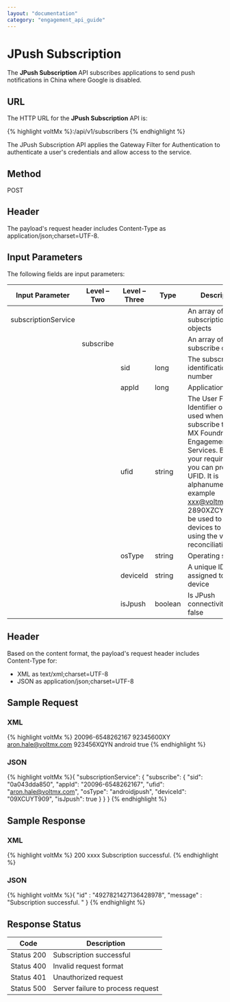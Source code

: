 ```yaml
---
layout: "documentation"
category: "engagement_api_guide"
---
```


# JPush Subscription

The **JPush Subscription** API subscribes applications to send push notifications in China where Google is disabled.

## URL

The HTTP URL for the **JPush Subscription** API is:

{% highlight voltMx %}<host>:<port>/api/v1/subscribers
{% endhighlight %}

The JPush Subscription API applies the Gateway Filter for Authentication to authenticate a user's credentials and allow access to the service.

## Method

POST

## Header

The payload's request header includes Content-Type as application/json;charset=UTF-8.

## Input Parameters

The following fields are input parameters:

| Input Parameter     | Level – Two | Level – Three | Type    | Description                                                                                                                                                                                                                                                                                               |
| ------------------- | ----------- | ------------- | ------- | --------------------------------------------------------------------------------------------------------------------------------------------------------------------------------------------------------------------------------------------------------------------------------------------------------- |
| subscriptionService |             |               |         | An array of subscriptionService objects                                                                                                                                                                                                                                                                   |
|                     | subscribe   |               |         | An array of subscribe objects                                                                                                                                                                                                                                                                             |
|                     |             | sid           | long    | The subscription identification serial number                                                                                                                                                                                                                                                             |
|                     |             | appId         | long    | Application ID                                                                                                                                                                                                                                                                                            |
|                     |             | ufid          | string  | The User Friendly Identifier or UFID is used when you subscribe to Volt MX Foundry Engagement Services. Based on your requirement, you can provide an UFID. It is alphanumeric, for example xxx@voltmx.com or 2890XZCY. It can be used to map devices to the user using the value as a reconciliation key |
|                     |             | osType        | string  | Operating system                                                                                                                                                                                                                                                                                          |
|                     |             | deviceId      | string  | A unique ID assigned to the device                                                                                                                                                                                                                                                                        |
|                     |             | isJpush       | boolean | Is JPush connectivity true or false                                                                                                                                                                                                                                                                       |

## Header

Based on the content format, the payload's request header includes Content-Type for:

- XML as text/xml;charset=UTF-8
- JSON as application/json;charset=UTF-8

## Sample Request

### XML

{% highlight voltMx %}<?xml version='1.0' encoding='UTF-8'?>
<subscriptionService>
<subscribe>
<appId>20096-6548262167</appId>
<deviceId>92345600XY</deviceId>
<ufid>aron.hale@voltmx.com</ufid>
<sid>923456XQYN</sid>
<osType>android</osType>
<isJpush>true</isJpush>
</subscribe>
</subscriptionService>
{% endhighlight %}

### JSON

{% highlight voltMx %}{
"subscriptionService": {
"subscribe": {
"sid": "0a043dda850",
"appId": "20096-6548262167",
"ufid": "aron.hale@voltmx.com",
"osType": "androidjpush",
"deviceId": "09XCUYT909",
"isJpush": true
}
}
}
{% endhighlight %}

## Sample Response

### XML

{% highlight voltMx %}<subscriptionResponse>
<statusCode>200</statusCode>
<ksid>xxxx</ksid>
<message>Subscription successful. </message>
</subscriptionResponse>
{% endhighlight %}

### JSON

{% highlight voltMx %}{
"id" : "4927821427136428978",
"message" : "Subscription successful. "
}
{% endhighlight %}

## Response Status

| Code       | Description                       |
| ---------- | --------------------------------- |
| Status 200 | Subscription successful           |
| Status 400 | Invalid request format            |
| Status 401 | Unauthorized request              |
| Status 500 | Server failure to process request |
